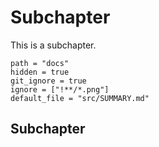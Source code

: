 # Subchapter

This is a subchapter.

```files
path = "docs"
hidden = true
git_ignore = true
ignore = ["!**/*.png"]
default_file = "src/SUMMARY.md"
```

## Subchapter
